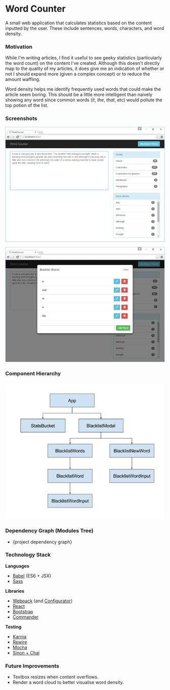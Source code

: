 # Word Counter

A small web application that calculates statistics based on the content inputted by the user. These include sentences, words, characters, and word density.

### Motivation

While I'm writing articles, I find it useful to see geeky statistics (particularly the word count) on the content I've created. Although this doesn't directly map to the quality of my articles, it does give me an indication of whether or not I should expand more (given a complex concept) or to reduce the amount waffling.

Word density helps me identify frequently used words that could make the article seem boring. This should be a little more intelligent than naively showing any word since common words (*it*, *the*, *that*, etc) would pollute the top potion of the list.

### Screenshots

![Main Screenshot](https://raw.githubusercontent.com/lewie9021/word-counter/master/img/screenshots/main.png)

![Blacklist Screenshot](https://raw.githubusercontent.com/lewie9021/word-counter/master/img/screenshots/blacklist.png)

### Component Hierarchy

![Component Hierarchy Diagram](https://raw.githubusercontent.com/lewie9021/word-counter/master/img/component-hierarchy.png)

### Dependency Graph (Modules Tree)

- {project dependency graph}

### Technology Stack

**Languages**

- [Babel](https://www.npmjs.com/package/babel) (ES6 + JSX)
- [Sass](https://www.npmjs.com/package/node-sass)

**Libraries**

- [Webpack](https://www.npmjs.com/package/webpack) (and [Configurator](https://www.npmjs.com/package/webpack-configurator))
- [React](https://www.npmjs.com/package/react)
- [Bootstrap](https://www.npmjs.com/package/react-bootstrap) 
- [Commander](https://www.npmjs.com/package/commander)

**Testing**

- [Karma](https://www.npmjs.com/package/karma)
- [Rewire](https://www.npmjs.com/package/babel-plugin-rewire)
- [Mocha](https://www.npmjs.com/package/mocha)
- [Sinon + Chai](https://www.npmjs.com/package/sinon-chai)

### Future Improvements

- Textbox resizes when content overflows.
- Render a word cloud to better visualise word density.
